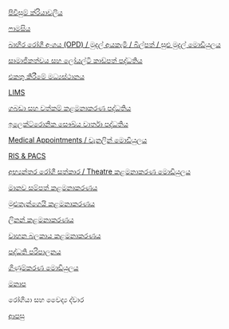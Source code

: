 [පිවිසුම් ක්රියාවලිය](https://github.com/hmislk/hmis/wiki/%E0%B6%B4%E0%B7%92%E0%B7%80%E0%B7%92%E0%B7%83%E0%B7%94%E0%B6%B8%E0%B7%8A-%E0%B6%9A%E0%B7%8A%E0%B6%BB%E0%B7%92%E0%B6%BA%E0%B7%8F%E0%B7%80%E0%B6%BD%E0%B7%92%E0%B6%BA)

[ෆාමසිය](https://github.com/hmislk/hmis/wiki/%E0%B7%86%E0%B7%8F%E0%B6%B8%E0%B7%83%E0%B7%92%E0%B6%BA)

[බාහිර රෝගී අංශය (OPD) / මුදල් අයකැමි / බිල්පත් / සුළු මුදල් මොඩියුලය](https://github.com/hmislk/hmis/wiki/%E0%B6%B6%E0%B7%8F%E0%B7%84%E0%B7%92%E0%B6%BB-%E0%B6%BB%E0%B7%9D%E0%B6%9C%E0%B7%93-%E0%B6%85%E0%B6%82%E0%B7%81%E0%B6%BA-(OPD)---%E0%B6%B8%E0%B7%94%E0%B6%AF%E0%B6%BD%E0%B7%8A-%E0%B6%85%E0%B6%BA%E0%B6%9A%E0%B7%90%E0%B6%B8%E0%B7%92--%E0%B6%B6%E0%B7%92%E0%B6%BD%E0%B7%8A%E0%B6%B4%E0%B6%AD%E0%B7%8A--%E0%B7%83%E0%B7%94%E0%B7%85%E0%B7%94-%E0%B6%B8%E0%B7%94%E0%B6%AF%E0%B6%BD%E0%B7%8A-%E0%B6%B8%E0%B7%9C%E0%B6%A9%E0%B7%92%E0%B6%BA%E0%B7%94%E0%B6%BD%E0%B6%BA)

[සාමාජිකත්වය සහ ලෝයල්ටි කාඩ්පත් පද්ධතිය](https://github.com/hmislk/hmis/wiki/%E0%B7%83%E0%B7%8F%E0%B6%B8%E0%B7%8F%E0%B6%A2%E0%B7%92%E0%B6%9A%E0%B6%AD%E0%B7%8A%E0%B7%80%E0%B6%BA-%E0%B7%83%E0%B7%84-%E0%B6%BD%E0%B7%9D%E0%B6%BA%E0%B6%BD%E0%B7%8A%E0%B6%A7%E0%B7%92-%E0%B6%9A%E0%B7%8F%E0%B6%A9%E0%B7%8A%E0%B6%B4%E0%B6%AD%E0%B7%8A-%E0%B6%B4%E0%B6%AF%E0%B7%8A%E0%B6%B0%E0%B6%AD%E0%B7%92%E0%B6%BA)


[එකතු කිරීමේ මධ්‍යස්ථානය](https://github.com/hmislk/hmis/wiki/%E0%B6%91%E0%B6%9A%E0%B6%AD%E0%B7%94-%E0%B6%9A%E0%B7%92%E0%B6%BB%E0%B7%93%E0%B6%B8%E0%B7%9A-%E0%B6%B8%E0%B6%B0%E0%B7%8A%E2%80%8D%E0%B6%BA%E0%B7%83%E0%B7%8A%E0%B6%AE%E0%B7%8F%E0%B6%B1%E0%B6%BA) 

[LIMS](https://github.com/hmislk/hmis/wiki/%E0%B6%BB%E0%B7%83%E0%B7%8F%E0%B6%BA%E0%B6%B1%E0%B7%8F%E0%B6%9C%E0%B7%8F%E0%B6%BB-%E0%B6%AD%E0%B7%9C%E0%B6%BB%E0%B6%AD%E0%B7%94%E0%B6%BB%E0%B7%94-%E0%B6%9A%E0%B7%85%E0%B6%B8%E0%B6%B1%E0%B7%8F%E0%B6%9A%E0%B6%BB%E0%B6%AB-%E0%B6%B4%E0%B6%AF%E0%B7%8A%E0%B6%B0%E0%B6%AD%E0%B7%92%E0%B6%BA-(LIMS))

[ගබඩා සහ වත්කම් කළමනාකරණ පද්ධතිය](https://github.com/hmislk/hmis/wiki/%E0%B6%9C%E0%B6%B6%E0%B6%A9%E0%B7%8F-%E0%B7%83%E0%B7%84-%E0%B7%80%E0%B6%AD%E0%B7%8A%E0%B6%9A%E0%B6%B8%E0%B7%8A-%E0%B6%9A%E0%B7%85%E0%B6%B8%E0%B6%B1%E0%B7%8F%E0%B6%9A%E0%B6%BB%E0%B6%AB-%E0%B6%B4%E0%B6%AF%E0%B7%8A%E0%B6%B0%E0%B6%AD%E0%B7%92%E0%B6%BA)

[ඉලෙක්ට්රොනික සෞඛ්ය වාර්තා පද්ධතිය](https://github.com/hmislk/hmis/wiki/%E0%B6%89%E0%B6%BD%E0%B7%99%E0%B6%9A%E0%B7%8A%E0%B6%A7%E0%B7%8A%E2%80%8D%E0%B6%BB%E0%B7%9C%E0%B6%B1%E0%B7%92%E0%B6%9A-%E0%B7%83%E0%B7%9E%E0%B6%9B%E0%B7%8A%E0%B6%BA-%E0%B7%80%E0%B7%8F%E0%B6%BB%E0%B7%8A%E0%B6%AD%E0%B7%8F-(EMR)-%E0%B6%B4%E0%B6%AF%E0%B7%8A%E0%B6%B0%E0%B6%AD%E0%B7%92%E0%B6%BA)

[Medical Appointments / චැනලින් මොඩියුලය](https://github.com/hmislk/hmis/wiki/Medical-Appointments---%E0%B6%A0%E0%B7%90%E0%B6%B1%E0%B6%BD%E0%B7%92%E0%B6%B1%E0%B7%8A-%E0%B6%B8%E0%B7%9C%E0%B6%A9%E0%B7%92%E0%B6%BA%E0%B7%94%E0%B6%BD%E0%B6%BA)

[RIS & PACS](https://github.com/hmislk/hmis/wiki/%E0%B7%80%E0%B7%92%E0%B6%9A%E0%B7%92%E0%B6%BB%E0%B6%AB-%E0%B6%AD%E0%B7%9C%E0%B6%BB%E0%B6%AD%E0%B7%94%E0%B6%BB%E0%B7%94-%E0%B6%B4%E0%B6%AF%E0%B7%8A%E0%B6%B0%E0%B6%AD%E0%B7%92%E0%B6%BA-(RIS)-%E0%B7%83%E0%B7%84-%E0%B6%B4%E0%B7%92%E0%B6%B1%E0%B7%8A%E0%B6%AD%E0%B7%96%E0%B6%BB-%E0%B7%83%E0%B6%82%E0%B6%BB%E0%B6%9A%E0%B7%8A%E0%B7%82%E0%B6%AB%E0%B6%BA-%E0%B7%83%E0%B7%84-%E0%B7%83%E0%B6%B1%E0%B7%8A%E0%B6%B1%E0%B7%92%E0%B7%80%E0%B7%9A%E0%B6%AF%E0%B6%B1-%E0%B6%B4%E0%B6%AF%E0%B7%8A%E0%B6%B0%E0%B6%AD%E0%B7%92%E0%B6%BA-(PACS))

[අභ්‍යන්තර රෝගී සත්කාර / Theatre කළමනාකරණ මොඩියුලය](https://github.com/hmislk/hmis/wiki/%E0%B6%85%E0%B6%B7%E0%B7%8A%E2%80%8D%E0%B6%BA%E0%B6%B1%E0%B7%8A%E0%B6%AD%E0%B6%BB-%E0%B6%BB%E0%B7%9D%E0%B6%9C%E0%B7%93-%E0%B7%83%E0%B6%AD%E0%B7%8A%E0%B6%9A%E0%B7%8F%E0%B6%BB---Theatre-%E0%B6%9A%E0%B7%85%E0%B6%B8%E0%B6%B1%E0%B7%8F%E0%B6%9A%E0%B6%BB%E0%B6%AB-%E0%B6%B8%E0%B7%9C%E0%B6%A9%E0%B7%92%E0%B6%BA%E0%B7%94%E0%B6%BD%E0%B6%BA)

[මානව සම්පත් කළමනාකරණය](https://github.com/hmislk/hmis/wiki/%E0%B6%B8%E0%B7%8F%E0%B6%B1%E0%B7%80-%E0%B7%83%E0%B6%B8%E0%B7%8A%E0%B6%B4%E0%B6%AD%E0%B7%8A-%E0%B6%9A%E0%B7%85%E0%B6%B8%E0%B6%B1%E0%B7%8F%E0%B6%9A%E0%B6%BB%E0%B6%AB%E0%B6%BA)

[මුළුතැන්ගෙයි කළමනාකරණය](https://github.com/hmislk/hmis/wiki/%E0%B6%B8%E0%B7%94%E0%B7%85%E0%B7%94%E0%B6%AD%E0%B7%90%E0%B6%B1%E0%B7%8A%E0%B6%9C%E0%B7%99%E0%B6%BA%E0%B7%92-%E0%B6%9A%E0%B7%85%E0%B6%B8%E0%B6%B1%E0%B7%8F%E0%B6%9A%E0%B6%BB%E0%B6%AB%E0%B6%BA)

[ලිනන් කළමනාකරණය](https://github.com/hmislk/hmis/wiki/%E0%B6%BD%E0%B7%92%E0%B6%B1%E0%B6%B1%E0%B7%8A-%E0%B6%9A%E0%B7%85%E0%B6%B8%E0%B6%B1%E0%B7%8F%E0%B6%9A%E0%B6%BB%E0%B6%AB%E0%B6%BA)

[වාහන බලකාය කළමනාකරණය](https://github.com/hmislk/hmis/wiki/%E0%B7%80%E0%B7%8F%E0%B7%84%E0%B6%B1-%E0%B6%B6%E0%B6%BD%E0%B6%9A%E0%B7%8F%E0%B6%BA-%E0%B6%9A%E0%B7%85%E0%B6%B8%E0%B6%B1%E0%B7%8F%E0%B6%9A%E0%B6%BB%E0%B6%AB%E0%B6%BA)

[පද්ධති පරිපාලනය](https://github.com/hmislk/hmis/wiki/%E0%B6%B4%E0%B6%AF%E0%B7%8A%E0%B6%B0%E0%B6%AD%E0%B7%92-%E0%B6%B4%E0%B6%BB%E0%B7%92%E0%B6%B4%E0%B7%8F%E0%B6%BD%E0%B6%B1%E0%B6%BA)

[ගිණුම්කරණ මොඩියුලය](https://github.com/hmislk/hmis/wiki/%E0%B6%9C%E0%B7%92%E0%B6%AB%E0%B7%94%E0%B6%B8%E0%B7%8A%E0%B6%9A%E0%B6%BB%E0%B6%AB-%E0%B6%B8%E0%B7%9C%E0%B6%A9%E0%B7%92%E0%B6%BA%E0%B7%94%E0%B6%BD%E0%B6%BA)

[මනාප](https://github.com/hmislk/hmis/wiki/%E0%B6%B8%E0%B6%B1%E0%B7%8F%E0%B6%B4)

රෝගියා සහ වෛද්‍ය ද්වාර

[ආපසු](https://github.com/hmislk/hmis/wiki/%E0%B7%83%E0%B7%92%E0%B6%82%E0%B7%84%E0%B6%BD)